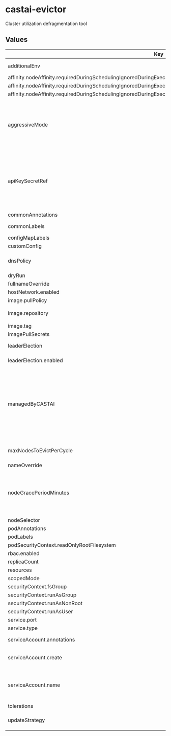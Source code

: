 # castai-evictor

Cluster utilization defragmentation tool

## Values

| Key | Type | Default | Description |
|-----|------|---------|-------------|
| additionalEnv | object | `{}` | Used to set any additional environment variables. |
| affinity.nodeAffinity.requiredDuringSchedulingIgnoredDuringExecution.nodeSelectorTerms[0].matchExpressions[0].key | string | `"kubernetes.io/os"` |  |
| affinity.nodeAffinity.requiredDuringSchedulingIgnoredDuringExecution.nodeSelectorTerms[0].matchExpressions[0].operator | string | `"NotIn"` |  |
| affinity.nodeAffinity.requiredDuringSchedulingIgnoredDuringExecution.nodeSelectorTerms[0].matchExpressions[0].values[0] | string | `"windows"` |  |
| aggressiveMode | bool | `false` | Specifies whether the Evictor can behave as aggressive if true, evictor will start considering single replica pods as long as they can be scheduled somewhere else. |
| apiKeySecretRef | string | `""` | Name of secret with Token to be used for authorizing agent access to the API apiKey and apiKeySecretRef are mutually exclusive The referenced secret must provide the token in .data["API_KEY"]. |
| commonAnnotations | object | `{}` |  |
| commonLabels | object | `{}` | Labels to add to all resources. |
| configMapLabels | object | `{}` |  |
| customConfig | object | `{}` |  |
| dnsPolicy | string | `""` | DNS Policy Override - Needed when using some custom CNI's. |
| dryRun | bool | `false` |  |
| fullnameOverride | string | `"castai-evictor"` |  |
| hostNetwork.enabled | bool | `false` | Enable host networking. |
| image.pullPolicy | string | `"IfNotPresent"` |  |
| image.repository | string | `"us-docker.pkg.dev/castai-hub/library/evictor"` |  |
| image.tag | string | `""` |  |
| imagePullSecrets | list | `[]` |  |
| leaderElection | object | `{"enabled":true}` | Specifies leader election parameters. |
| leaderElection.enabled | bool | `true` | Whether to enable leader election. |
| managedByCASTAI | bool | `false` | Specifies whether the Evictor was installed using mothership and is automatically updated by CAST AI. Alternative scenarios are, when CAST AI is not managing charts, and customers' are install them with Argo CD/Terraform or something else. |
| maxNodesToEvictPerCycle | int | `20` | Specifies the max nodes evictor can evict in a single cycle. |
| nameOverride | string | `""` |  |
| nodeGracePeriodMinutes | int | `5` | Specifies the grace period after a node is created before it is considered for eviction The number of minutes a node must exist before it will be considered. |
| nodeSelector | object | `{}` |  |
| podAnnotations | object | `{}` |  |
| podLabels | object | `{}` |  |
| podSecurityContext.readOnlyRootFilesystem | bool | `true` |  |
| rbac.enabled | bool | `true` |  |
| replicaCount | int | `1` |  |
| resources | object | `{}` |  |
| scopedMode | bool | `false` |  |
| securityContext.fsGroup | int | `1004` |  |
| securityContext.runAsGroup | int | `1004` |  |
| securityContext.runAsNonRoot | bool | `true` |  |
| securityContext.runAsUser | int | `1004` |  |
| service.port | int | `8080` |  |
| service.type | string | `"ClusterIP"` |  |
| serviceAccount.annotations | object | `{}` | Annotations to add to the service account. |
| serviceAccount.create | bool | `true` | Specifies whether a service account should be created. |
| serviceAccount.name | string | `""` | The name of the service account to use. If not set and create is true, a name is generated using the fullname template. |
| tolerations | list | `[]` |  |
| updateStrategy | object | `{"type":"Recreate"}` | Controls `deployment.spec.strategy` field. |
